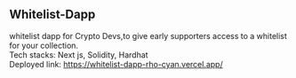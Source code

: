  ## Whitelist-Dapp
 whitelist dapp for Crypto Devs,to give early supporters access to a whitelist for your collection.
 </br>
 Tech stacks: Next js, Solidity, Hardhat
 </br>
 Deployed link: https://whitelist-dapp-rho-cyan.vercel.app/
